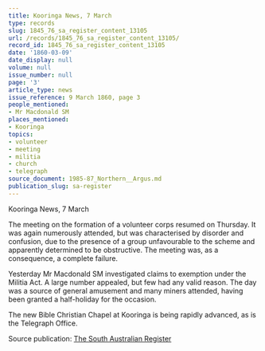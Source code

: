 ```yaml
---
title: Kooringa News, 7 March
type: records
slug: 1845_76_sa_register_content_13105
url: /records/1845_76_sa_register_content_13105/
record_id: 1845_76_sa_register_content_13105
date: '1860-03-09'
date_display: null
volume: null
issue_number: null
page: '3'
article_type: news
issue_reference: 9 March 1860, page 3
people_mentioned:
- Mr Macdonald SM
places_mentioned:
- Kooringa
topics:
- volunteer
- meeting
- militia
- church
- telegraph
source_document: 1985-87_Northern__Argus.md
publication_slug: sa-register
---
```


Kooringa News, 7 March

The meeting on the formation of a volunteer corps resumed on Thursday.  It was again numerously attended, but was characterised by disorder and confusion, due to the presence of a group unfavourable to the scheme and apparently determined to be obstructive.  The meeting was, as a consequence, a complete failure.

Yesterday Mr Macdonald SM investigated claims to exemption under the Militia Act.  A large number appealed, but few had any valid reason.  The day was a source of general amusement and many miners attended, having been granted a half-holiday for the occasion.

The new Bible Christian Chapel at Kooringa is being rapidly advanced, as is the Telegraph Office.

Source publication: [The South Australian Register](/publications/sa-register/)
